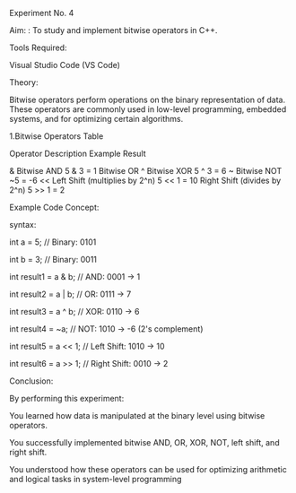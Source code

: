 Experiment No. 4

Aim: : To study and implement bitwise operators in C++.

Tools Required:

Visual Studio Code (VS Code)

Theory:

Bitwise operators perform operations on the binary representation of data. These operators are commonly used in low-level programming, embedded systems, and for optimizing certain algorithms.

1.Bitwise Operators Table

Operator Description Example Result

& Bitwise AND 5 & 3 = 1
	 Bitwise OR
^ Bitwise XOR 5 ^ 3 = 6
~ Bitwise NOT ~5 = -6
<< Left Shift (multiplies by 2^n) 5 << 1 = 10
Right Shift (divides by 2^n) 5 >> 1 = 2

Example Code Concept:

syntax:

int a = 5; // Binary: 0101

int b = 3; // Binary: 0011

int result1 = a & b; // AND: 0001 → 1

int result2 = a | b; // OR: 0111 → 7

int result3 = a ^ b; // XOR: 0110 → 6

int result4 = ~a; // NOT: 1010 → -6 (2's complement)

int result5 = a << 1; // Left Shift: 1010 → 10

int result6 = a >> 1; // Right Shift: 0010 → 2

Conclusion:

By performing this experiment:

You learned how data is manipulated at the binary level using bitwise operators.

You successfully implemented bitwise AND, OR, XOR, NOT, left shift, and right shift.

You understood how these operators can be used for optimizing arithmetic and logical tasks in system-level programming
